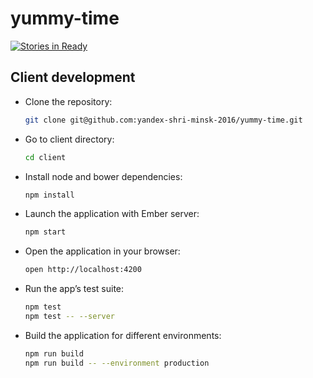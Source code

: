 # yummy-time

[![Stories in Ready](https://badge.waffle.io/yandex-shri-minsk-2016/yummy-time.png?label=ready&title=Ready)](https://waffle.io/yandex-shri-minsk-2016/yummy-time)

## Client development

- Clone the repository:

  ```sh
  git clone git@github.com:yandex-shri-minsk-2016/yummy-time.git
  ```

- Go to client directory:

  ```sh
  cd client
  ```

- Install node and bower dependencies:

  ```sh
  npm install
  ```

- Launch the application with Ember server:

  ```sh
  npm start
  ```

- Open the application in your browser:

  ```sh
  open http://localhost:4200
  ```

- Run the app’s test suite:

  ```sh
  npm test
  npm test -- --server
  ```

- Build the application for different environments:

  ```sh
  npm run build
  npm run build -- --environment production
  ```

